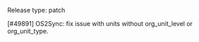 Release type: patch

[#49891] OS2Sync: fix issue with units without org_unit_level or org_unit_type.
